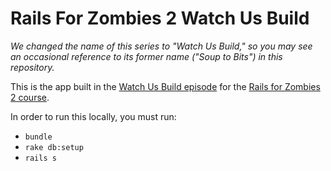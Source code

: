 # Rails For Zombies 2 Watch Us Build

*We changed the name of this series to "Watch Us Build," so you may see an occasional reference to its former name ("Soup to Bits") in this repository.*

This is the app built in the [Watch Us Build episode](https://www.codeschool.com/screencasts/build-a-reading-list-app-with-ruby-on-rails) for the [Rails for Zombies 2 course](https://www.codeschool.com/courses/rails-for-zombies-2).

In order to run this locally, you must run:

* `bundle`
* `rake db:setup`
* `rails s`

